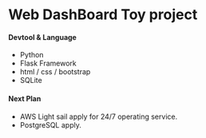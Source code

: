 # Web DashBoard Toy project #

#### Devtool & Language ####
- Python
- Flask Framework
- html / css / bootstrap
- SQLite

#### Next Plan ####
- AWS Light sail apply for 24/7 operating service.
- PostgreSQL apply.


